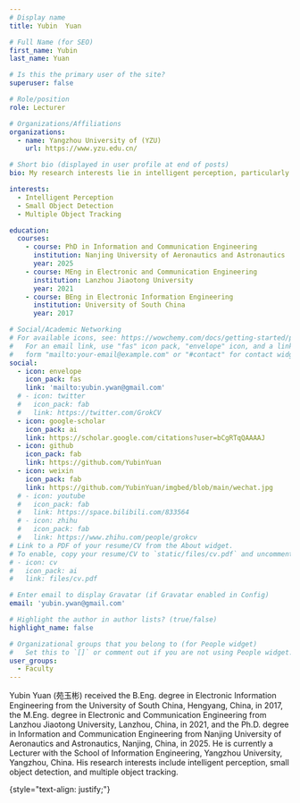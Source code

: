 ```yaml
---
# Display name
title: Yubin  Yuan

# Full Name (for SEO)
first_name: Yubin
last_name: Yuan

# Is this the primary user of the site?
superuser: false

# Role/position
role: Lecturer

# Organizations/Affiliations
organizations:
  - name: Yangzhou University of (YZU)
    url: https://www.yzu.edu.cn/

# Short bio (displayed in user profile at end of posts)
bio: My research interests lie in intelligent perception, particularly in the areas of small object detection and multiple object tracking, where I explore advanced visual understanding techniques to improve accuracy, robustness, and generalization across diverse scenarios.

interests:
  - Intelligent Perception
  - Small Object Detection
  - Multiple Object Tracking

education:
  courses:
    - course: PhD in Information and Communication Engineering
      institution: Nanjing University of Aeronautics and Astronautics
      year: 2025
    - course: MEng in Electronic and Communication Engineering
      institution: Lanzhou Jiaotong University
      year: 2021
    - course: BEng in Electronic Information Engineering
      institution: University of South China
      year: 2017

# Social/Academic Networking
# For available icons, see: https://wowchemy.com/docs/getting-started/page-builder/#icons
#   For an email link, use "fas" icon pack, "envelope" icon, and a link in the
#   form "mailto:your-email@example.com" or "#contact" for contact widget.
social:
  - icon: envelope
    icon_pack: fas
    link: 'mailto:yubin.ywan@gmail.com'
  # - icon: twitter
  #   icon_pack: fab
  #   link: https://twitter.com/GrokCV
  - icon: google-scholar
    icon_pack: ai
    link: https://scholar.google.com/citations?user=bCgRTqQAAAAJ
  - icon: github
    icon_pack: fab
    link: https://github.com/YubinYuan
  - icon: weixin
    icon_pack: fab
    link: https://github.com/YubinYuan/imgbed/blob/main/wechat.jpg
  # - icon: youtube
  #   icon_pack: fab
  #   link: https://space.bilibili.com/833564
  # - icon: zhihu
  #   icon_pack: fab
  #   link: https://www.zhihu.com/people/grokcv
# Link to a PDF of your resume/CV from the About widget.
# To enable, copy your resume/CV to `static/files/cv.pdf` and uncomment the lines below.
# - icon: cv
#   icon_pack: ai
#   link: files/cv.pdf

# Enter email to display Gravatar (if Gravatar enabled in Config)
email: 'yubin.ywan@gmail.com'

# Highlight the author in author lists? (true/false)
highlight_name: false

# Organizational groups that you belong to (for People widget)
#   Set this to `[]` or comment out if you are not using People widget.
user_groups:
  - Faculty
---
```


Yubin Yuan (苑玉彬) received the B.Eng. degree in Electronic Information Engineering from the University of South China, Hengyang, China, in 2017, the M.Eng. degree in Electronic and Communication Engineering from Lanzhou Jiaotong University, Lanzhou, China, in 2021, and the Ph.D. degree in Information and Communication Engineering from Nanjing University of Aeronautics and Astronautics, Nanjing, China, in 2025. He is currently a Lecturer with the School of Information Engineering, Yangzhou University, Yangzhou, China. His research interests include intelligent perception, small object detection, and multiple object tracking.

{style="text-align: justify;"}

